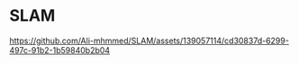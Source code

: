 
# SLAM






https://github.com/Ali-mhmmed/SLAM/assets/139057114/cd30837d-6299-497c-91b2-1b59840b2b04

